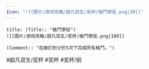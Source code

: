 ```yaml
---
Icon: "![[图片/游戏攻略/超凡双生/奖杯/格鬥學徒.png|30]]"
---
```

```ad-common-bronze-trophy
title: (Title:: "格鬥學徒")
![[图片/游戏攻略/超凡双生/奖杯/格鬥學徒.png|100]]

(Comment:: "在被打到少於5次下完成所有格鬥。")
```

#超凡双生/奖杯 #奖杯 #奖杯/铜
